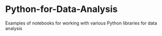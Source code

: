 # Python-for-Data-Analysis
Examples of notebooks for working with various Python libraries for data analysis

